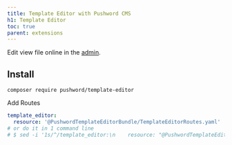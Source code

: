 ```yaml
---
title: Template Editor with Pushword CMS
h1: Template Editor
toc: true
parent: extensions
---
```


Edit view file online in the [admin](https://pushword.piedweb.com/extension/admin).

## Install

```shell
composer require pushword/template-editor
```

Add Routes

```yaml
template_editor:
  resource: '@PushwordTemplateEditorBundle/TemplateEditorRoutes.yaml'
# or do it in 1 command line
# $ sed -i '1s/^/template_editor:\n    resource: "@PushwordTemplateEditorBundle\/TemplateEditorRoutes.yaml"\n/' config/routes.yaml
```
